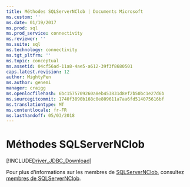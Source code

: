 ```yaml
---
title: Méthodes SQLServerNClob | Documents Microsoft
ms.custom: ''
ms.date: 01/19/2017
ms.prod: sql
ms.prod_service: connectivity
ms.reviewer: ''
ms.suite: sql
ms.technology: connectivity
ms.tgt_pltfrm: ''
ms.topic: conceptual
ms.assetid: 04cf56ad-11a8-4ae5-a612-39f3f8680501
caps.latest.revision: 12
author: MightyPen
ms.author: genemi
manager: craigg
ms.openlocfilehash: 6bc1575709260a8eb453831d8ef2b50bc1e27d6b
ms.sourcegitcommit: 1740f3090b168c0e809611a7aa6fd514075616bf
ms.translationtype: MT
ms.contentlocale: fr-FR
ms.lasthandoff: 05/03/2018
---
```

# <a name="sqlservernclob-methods"></a>Méthodes SQLServerNClob
[!INCLUDE[Driver_JDBC_Download](../../../includes/driver_jdbc_download.md)]

  Pour plus d’informations sur les membres de [SQLServerNClob](../../../connect/jdbc/reference/sqlservernclob-class.md), consultez [membres de SQLServerNClob](../../../connect/jdbc/reference/sqlservernclob-members.md).  
  
  
